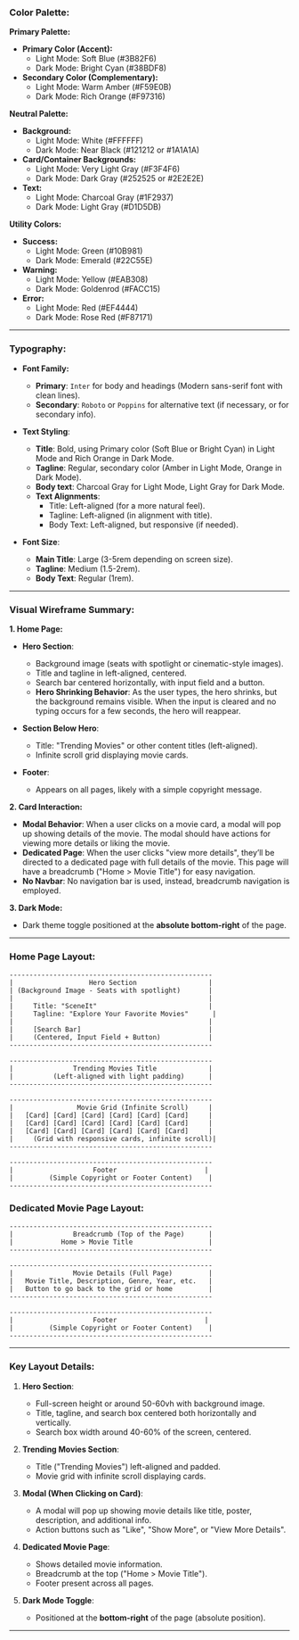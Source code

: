 ### **Color Palette:**

**Primary Palette:**

- **Primary Color (Accent):**
  - Light Mode: Soft Blue (#3B82F6)
  - Dark Mode: Bright Cyan (#38BDF8)
- **Secondary Color (Complementary):**
  - Light Mode: Warm Amber (#F59E0B)
  - Dark Mode: Rich Orange (#F97316)

**Neutral Palette:**

- **Background:**
  - Light Mode: White (#FFFFFF)
  - Dark Mode: Near Black (#121212 or #1A1A1A)
- **Card/Container Backgrounds:**
  - Light Mode: Very Light Gray (#F3F4F6)
  - Dark Mode: Dark Gray (#252525 or #2E2E2E)
- **Text:**
  - Light Mode: Charcoal Gray (#1F2937)
  - Dark Mode: Light Gray (#D1D5DB)

**Utility Colors:**

- **Success:**
  - Light Mode: Green (#10B981)
  - Dark Mode: Emerald (#22C55E)
- **Warning:**
  - Light Mode: Yellow (#EAB308)
  - Dark Mode: Goldenrod (#FACC15)
- **Error:**
  - Light Mode: Red (#EF4444)
  - Dark Mode: Rose Red (#F87171)

---

### **Typography:**

- **Font Family:**

  - **Primary**: `Inter` for body and headings (Modern sans-serif font with clean lines).
  - **Secondary**: `Roboto` or `Poppins` for alternative text (if necessary, or for secondary info).

- **Text Styling**:

  - **Title**: Bold, using Primary color (Soft Blue or Bright Cyan) in Light Mode and Rich Orange in Dark Mode.
  - **Tagline**: Regular, secondary color (Amber in Light Mode, Orange in Dark Mode).
  - **Body text**: Charcoal Gray for Light Mode, Light Gray for Dark Mode.
  - **Text Alignments**:
    - Title: Left-aligned (for a more natural feel).
    - Tagline: Left-aligned (in alignment with title).
    - Body Text: Left-aligned, but responsive (if needed).

- **Font Size**:
  - **Main Title**: Large (3-5rem depending on screen size).
  - **Tagline**: Medium (1.5-2rem).
  - **Body Text**: Regular (1rem).

---

### **Visual Wireframe Summary:**

**1. Home Page:**

- **Hero Section**:

  - Background image (seats with spotlight or cinematic-style images).
  - Title and tagline in left-aligned, centered.
  - Search bar centered horizontally, with input field and a button.
  - **Hero Shrinking Behavior**: As the user types, the hero shrinks, but the background remains visible. When the input is cleared and no typing occurs for a few seconds, the hero will reappear.

- **Section Below Hero**:

  - Title: "Trending Movies" or other content titles (left-aligned).
  - Infinite scroll grid displaying movie cards.

- **Footer**:
  - Appears on all pages, likely with a simple copyright message.

**2. Card Interaction:**

- **Modal Behavior**: When a user clicks on a movie card, a modal will pop up showing details of the movie. The modal should have actions for viewing more details or liking the movie.
- **Dedicated Page**: When the user clicks "view more details", they’ll be directed to a dedicated page with full details of the movie. This page will have a breadcrumb ("Home > Movie Title") for easy navigation.
- **No Navbar**: No navigation bar is used, instead, breadcrumb navigation is employed.

**3. Dark Mode:**

- Dark theme toggle positioned at the **absolute bottom-right** of the page.

---

### **Home Page Layout:**

```
---------------------------------------------------
|                   Hero Section                  |
| (Background Image - Seats with spotlight)       |
|                                                 |
|     Title: "SceneIt"                            |
|     Tagline: "Explore Your Favorite Movies"      |
|                                                 |
|     [Search Bar]                                |
|     (Centered, Input Field + Button)            |
---------------------------------------------------

---------------------------------------------------
|               Trending Movies Title             |
|          (Left-aligned with light padding)      |
---------------------------------------------------

---------------------------------------------------
|                Movie Grid (Infinite Scroll)     |
|   [Card] [Card] [Card] [Card] [Card] [Card]     |
|   [Card] [Card] [Card] [Card] [Card] [Card]     |
|   [Card] [Card] [Card] [Card] [Card] [Card]     |
|     (Grid with responsive cards, infinite scroll)|
---------------------------------------------------

---------------------------------------------------
|                    Footer                      |
|         (Simple Copyright or Footer Content)    |
---------------------------------------------------
```

### **Dedicated Movie Page Layout:**

```
---------------------------------------------------
|               Breadcrumb (Top of the Page)      |
|            Home > Movie Title                   |
---------------------------------------------------

---------------------------------------------------
|               Movie Details (Full Page)         |
|   Movie Title, Description, Genre, Year, etc.   |
|   Button to go back to the grid or home         |
---------------------------------------------------

---------------------------------------------------
|                    Footer                      |
|         (Simple Copyright or Footer Content)    |
---------------------------------------------------
```

---

### **Key Layout Details:**

1. **Hero Section**:

   - Full-screen height or around 50-60vh with background image.
   - Title, tagline, and search box centered both horizontally and vertically.
   - Search box width around 40-60% of the screen, centered.

2. **Trending Movies Section**:

   - Title ("Trending Movies") left-aligned and padded.
   - Movie grid with infinite scroll displaying cards.

3. **Modal (When Clicking on Card)**:

   - A modal will pop up showing movie details like title, poster, description, and additional info.
   - Action buttons such as "Like", "Show More", or "View More Details".

4. **Dedicated Movie Page**:

   - Shows detailed movie information.
   - Breadcrumb at the top ("Home > Movie Title").
   - Footer present across all pages.

5. **Dark Mode Toggle**:
   - Positioned at the **bottom-right** of the page (absolute position).

---
